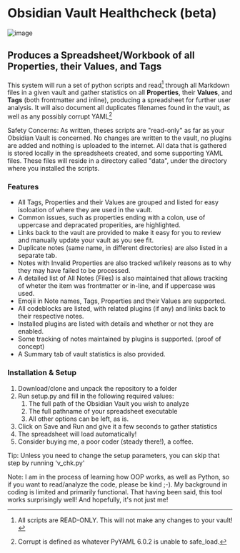 # Obsidian Vault Healthcheck (beta)
![image](https://github.com/user-attachments/assets/cfd24288-3a92-4b89-9466-7e3010a599e5)

## Produces a Spreadsheet/Workbook of all **Properties**, their **Values**, and **Tags**
This system will run a set of python scripts and read[^1] through all Markdown files in a given vault and gather statistics on all **Properties**, their **Values**, and **Tags** (both frontmatter and inline), producing a spreadsheet for further user analysis. It will also document all duplicates filenames found in the vault, as well as any possibly corrupt YAML[^2]

Safety Concerns: As written, theses scripts are "read-only" as far as your Obsidian Vault is concerned. No changes are written to the vault, no plugins are added and nothing is uploaded to the internet. All data that is gathered is stored locally in the spreadsheets created, and some supporting YAML files. These files will reside in a directory called "data", under the directory where you installed the scripts. 

### Features
- All Tags, Properties and their Values are grouped and listed for easy isoloation of where they are used in the vault.
- Common issues, such as properties ending with a colon, use of uppercase and depracated properities, are highlighted.
- Links back to the vault are provided to make it easy for you to review and manually update your vault as you see fit.
- Duplicate notes (same name, in different directories) are also listed in a separate tab.
- Notes with Invalid Properties are also tracked w/likely reasons as to why they may have failed to be processed.
- A detailed list of All Notes (Files) is also maintained that allows tracking of wheter the item was frontmatter or in-line, and if uppercase was used.
- Emojii in Note names, Tags, Properties and their Values are supported.
- All codeblocks are listed, with related plugins (if any) and links back to their respective notes.
- Installed plugins are listed with details and whether or not they are enabled.
- Some tracking of notes maintained by plugins is supported. (proof of concept)
- A Summary tab of vault statistics is also provided.

### Installation & Setup
1. Download/clone and unpack the repository to a folder
2. Run setup.py and fill in the following required values:
   1. The full path of the Obsidian Vault you wish to analyze
   2. The full pathname of your spreadsheet executable
   3. All other options can be left, as is.
3. Click on Save and Run and give it a few seconds to gather statistics
4. The spreadsheet will load automatically!
5. Consider buying me, a poor coder (steady there!), a coffee.

Tip: Unless you need to change the setup parameters, you can skip that step by running 'v_chk.py'

Note: I am in the process of learning how OOP works, as well as Python, so if you want to read/analyze the code, please be kind ;-). My background in coding is limited and primarily functional. That having been said, this tool works surprisingly well! And hopefully, it's not just me!

[^1]: All scripts are READ-ONLY. This will not make any changes to your vault!
[^2]: Corrupt is defined as whatever PyYAML 6.0.2 is unable to safe_load.
